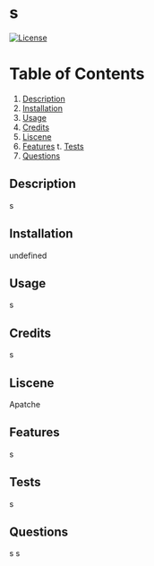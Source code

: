 # s
  [![License](https://img.shields.io/badge/License-Apache_2.0-blue.svg)](https://opensource.org/licenses/Apache-2.0)

    
  # Table of Contents
1. [Description](#description)
2. [Installation](#installation)
3. [Usage](#usage)
4. [Credits](#credits)
5. [Liscene](#license)
6. [Features](#features)
t. [Tests](#tests)
8. [Questions](#questions)
## Description 
  s
## Installation
 undefined
## Usage 
  s
  ## Credits 
  s
## Liscene
  Apatche
## Features 
  s
## Tests 
  s
## Questions
s
s
